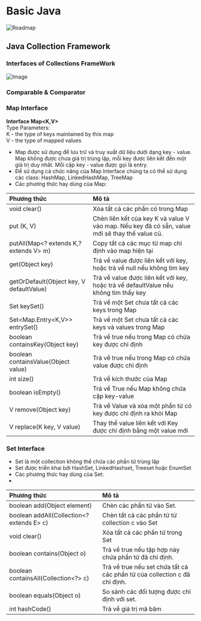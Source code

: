 # Basic Java
![Roadmap](https://github.com/hieuvu98/java-basics/blob/master/images/java-developer-roadmap.png?raw=true)
## Java Collection Framework
### Interfaces of Collections FrameWork
![Image](https://github.com/hieuvu98/java-basics/blob/master/images/collection-framework-hierarchy-in-java.jpg?raw=true)
### Comparable & Comparator
### Map Interface
<b>Interface Map<K,V></b>  
Type Parameters:  
K - the type of keys maintained by this map  
V - the type of mapped values  
- Map được sử dụng để lưu trữ và truy xuất dữ liệu dưới dạng key - value. Map không được chưa giá trị trùng lặp, mỗi key 
được liên kết đến một giá trị duy nhất. Mỗi cặp key - value được gọi là entry.
- Để sử dụng cá chức năng của Map Interface chúng ta có thể sử dụng các class: HashMap, LinkedHashMap, TreeMap
- Các phương thức hay dùng của Map:

| Phương thức                              | Mô tả                                                                                          |
|:-----------------------------------------|:-----------------------------------------------------------------------------------------------|
| void clear()                             | Xóa tất cả các phần có trong Map                                                               |
| put (K, V)                               | Chèn liên kết của key K và value V vào map. Nếu key đã có sẵn, value mới sẽ thay thế value cũ. |
| putAll(Map<? extends K,? extends V> m)   | Copy tất cả các mục từ map chỉ định vào map hiện tại                                           |
| get(Object key)                          | Trả về value được liên kết với key, hoặc trả về null nếu không tìm key                         |
| getOrDefault(Object key, V defaultValue) | Trả về value được liên kết với key, hoặc trả về defaultValue nếu không tìm thấy key            |
| Set keySet()                             | Trả về một Set chưa tất cả các keys trong Map                                                  |
| Set<Map.Entry<K,V>> entrySet()           | Trả về một Set chưa tất cả các keys và values trong Map                                        |
| boolean containsKey(Object key)          | Trả về true nếu trong Map có chứa key được chỉ định                                            |
| boolean containsValue(Object value)      | Trả về true nếu trong Map có chứa value được chỉ định                                          |
| int size()                               | Trả về kích thước của Map                                                                      |
| boolean isEmpty()                        | Trả về True nếu Map không chứa cặp key-value                                                   |
| V remove(Object key)                     | Trả về Value và xóa một phần tử có key được chỉ định ra khỏi Map                               |
| V replace(K key, V value)                | Thay thế value liên kết với Key được chỉ định bằng một value mới                               |

### Set Interface
- Set là một collection không thể chứa các phần tử trùng lặp
- Set được triển khai bởi HashSet, LinkedHashset, Treeset hoặc EnumSet
- Các phương thức hay dùng của Set:
- 
| Phương thức                               | Mô tả                                                                     |
|:------------------------------------------|:--------------------------------------------------------------------------|
| boolean add(Object element)               | Chèn các phần tử vào Set.                                                 |
| boolean addAll(Collection<? extends E> c) | Chèn tất cả các phần tử từ collection c vào Set                           |
| void clear()                              | Xóa tất cả các phần tử trong Set                                          |
| boolean 	contains(Object o)               | Trả về true nếu tập hợp này chứa phần tử đã chỉ định.                     |
| boolean 	containsAll(Collection<?> c)     | Trả về true nếu set chứa tất cả các phần tử của collection c đã chỉ định. |
| boolean 	equals(Object o)                 | So sánh các đối tượng được chỉ định với set.                              |
| int 	hashCode()                           | Trả về giá trị mã băm                                                     |